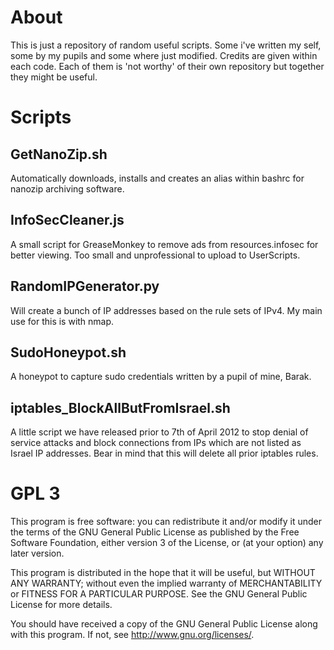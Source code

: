 About
======
This is just a repository of random useful scripts. Some i've written my self, some by my pupils and some where just modified. Credits are given within each code. Each of them is 'not worthy' of their own repository but together they might be useful. 

Scripts
==========
## GetNanoZip.sh
Automatically downloads, installs and creates an alias within bashrc for nanozip archiving software.
## InfoSecCleaner.js
A small script for GreaseMonkey to remove ads from resources.infosec for better viewing. Too small and unprofessional to upload to UserScripts.
## RandomIPGenerator.py
Will create a bunch of IP addresses based on the rule sets of IPv4. My main use for this is with nmap. 
## SudoHoneypot.sh
A honeypot to capture sudo credentials written by a pupil of mine, Barak.
## iptables_BlockAllButFromIsrael.sh
A little script we have released prior to 7th of April 2012 to stop denial of service attacks and block connections from IPs which are not listed as Israel IP addresses. Bear in mind that this will delete all prior iptables rules. 


GPL 3
======
This program is free software: you can redistribute it and/or modify
it under the terms of the GNU General Public License as published by
the Free Software Foundation, either version 3 of the License, or
(at your option) any later version.

This program is distributed in the hope that it will be useful,
but WITHOUT ANY WARRANTY; without even the implied warranty of
MERCHANTABILITY or FITNESS FOR A PARTICULAR PURPOSE.  See the
GNU General Public License for more details.

You should have received a copy of the GNU General Public License
along with this program.  If not, see <http://www.gnu.org/licenses/>.
